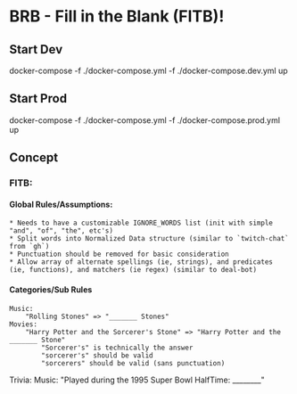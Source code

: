 # BRB - Fill in the Blank (FITB)!

## Start Dev

docker-compose -f ./docker-compose.yml -f ./docker-compose.dev.yml up



## Start Prod

docker-compose -f ./docker-compose.yml -f ./docker-compose.prod.yml up



## Concept

### FITB:

#### Global Rules/Assumptions:
    * Needs to have a customizable IGNORE_WORDS list (init with simple "and", "of", "the", etc's)
    * Split words into Normalized Data structure (similar to `twitch-chat` from `gh`)
    * Punctuation should be removed for basic consideration
    * Allow array of alternate spellings (ie, strings), and predicates (ie, functions), and matchers (ie regex) (similar to deal-bot)

#### Categories/Sub Rules
    Music:
        "Rolling Stones" => "_______ Stones"
    Movies:
        "Harry Potter and the Sorcerer's Stone" => "Harry Potter and the _______ Stone"
            "Sorcerer's" is technically the answer
            "sorcerer's" should be valid
            "sorcerers" should be valid (sans punctuation)


Trivia:
    Music:
        "Played during the 1995 Super Bowl HalfTime: ________"

